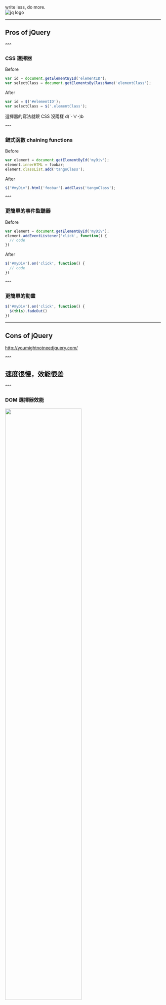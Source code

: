 
write less, do more.   
![jq logo](./assets/jquery/logo.png)

---

## Pros of jQuery

^^^

### CSS 選擇器

Before

```js
var id = document.getElementById('elementID');
var selectClass = document.getElementsByClassName('elementClass');
```

After

```js
var id = $('#elementID');
var selectClass = $('.elementClass');
```

選擇器的寫法就跟 CSS 沒兩樣 d(`･∀･)b

^^^

### 鏈式函數 chaining functions

Before

```js
var element = document.getElementById('myDiv');
element.innerHTML = foobar;
element.classList.add('tangoClass');
```

After

```js
$("#myDiv").html('foobar').addClass('tangoClass');
```

^^^

### 更簡單的事件監聽器

Before

```js
var element = document.getElementById('myDiv');
element.addEventListener('click', function() {
  // code
})
```

After

```js
$('#myDiv').on('click', function() {
  // code
})
```

^^^

### 更簡單的動畫

```js
$('#myDiv').on('click', function() {
  $(this).fadeOut()
})
```

---

## Cons of jQuery
http://youmightnotneedjquery.com/

^^^

## 速度很慢，效能很差

^^^

### DOM 選擇器效能
<img src="./assets/jquery/performance/dom-selecting.png" width="70%">

^^^

你可以這樣寫原生

```js
var element = document.querySelectorAll('#myDiv')
```

^^^

### 迴圈
![looping](./assets/jquery/performance/loop.png)

^^^

你可以這樣寫原生

```js
[2, 5, 9, 7, 10].forEach(function(element){
	// code
})
```

^^^

### 動畫
* jQuery 動畫
	* 使用定時器不斷調整 CSS 屬性的值
	* 效能很差，但支援很舊的瀏覽器 (F**k IE!)
* CSS3 原生動畫（transition, keyframe)
	* 效能好，但要新一點的瀏覽器才支援

^^^

講了這麼多   
為了好講解、理解   
所以本課程仍然以 jQuery 為主，特此下跪道歉(?   
<(\_ \_)> 

---

## 常用 API

^^^

### DOM 操作

```js
$('#myElement').方法()
```

|                         |                             |
|:-----------------------:|:---------------------------:|
| `.each()`               | 遍歷 array 中的數值，搭配 `$(this)`|
| `.append()`             | 在 `#myElement` 元素內的尾端插入     |
| `.prepend()`            | 在 `#myElement` 元素內的前端插入     |
| `.remove()`             | 從 DOM 中移除 `#myElement` 元素    |
| `.replaceWith(content)` | 用 content 取代 `#myElement`      |
| `.html()`               | `#myElement` 內部的 HTML 內容     |

^^^

### 元素 HTML 屬性

```js
$('#myElement').方法()
```

|                         |                                           |
|:-----------------------:|:-----------------------------------------:|
| `.attr(屬性名稱)`         | 取得 `#myElement` 的某個屬性的值               |
| `.attr(屬性名稱, 值)`     | 設定 `#myElement` 的某個屬性的值               |
| `.removeAttr(屬性名稱)`   | 刪除 `#myElement` 的某個屬性                  |
| `.val()`                | 取得 `#myElement` 的 value 屬性的值（常用在表單）|
| `.val(值)`              | 設定 `#myElement` 的 value 屬性的值           |

^^^

### 取得元素 CSS 樣式

```js
$('#myElement').方法()
```

|                        |                                        |
|:----------------------:|:--------------------------------------:|
| `.css(color)`          | 取得 `#myElement` 元素 color 屬性的值      |
| `.addClass(class)`     | 對 `#myElement` 增加 class              |
| `.removeClass(class)`  | 對 `#myElement` 刪除 class              |
| `.toggleClass(class)`  | 若 class 存在則刪除，反之增加 class         |

^^^

### jQuery 的事件監聽器
監聽事件：

```js
$('.element').on('事件', callback)
```

觸發事件：

```js
$('.element').trigger('事件')
```

^^^

|事件    | 名稱         |
|:-----:|:-----------:|
|數值改變 | `change`    |
|獲得焦點 | `focus`     |
|失去焦點 | `blur`      |
|選取文字 | `select`    |
|鼠標進入 | `mouseover` |
|表單提交 | `submit`    |
|鼠標點擊 | `click`     |
|鼠標雙擊 | `dblclick`  |
|按鍵釋放 | `keyup`     |

^^^

### jQuery 的動畫
|說明    | 方法            |
|:-----:|:--------------:|
|顯示    | `show()`       |
|隱藏    | `hide()`       |
|切換    | `toggle()`     |
|淡入    | `fadeIn()`     |
|淡出    | `fadeOut()`    |
|向上滑出 | `slideUp()`    |
|向下滑入 | `slideDown()`  |
|滑入切換 | `slideToggle()`|